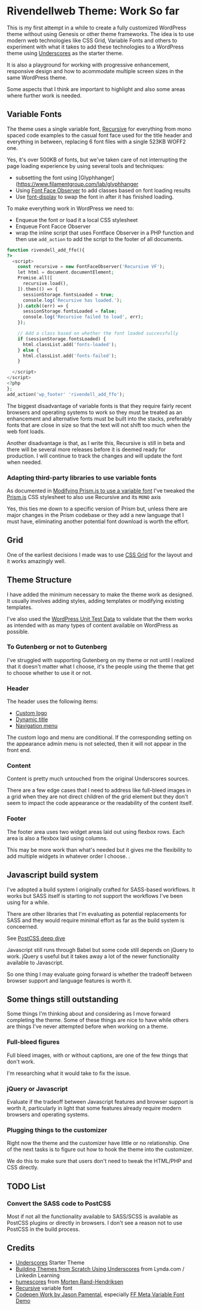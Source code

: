 # Rivendellweb Theme: Work So far

This is my first attempt in a while to create a fully customized WordPress theme without using Genesis or other theme frameworks. The idea is to use modern web technologies like CSS Grid, Variable Fonts and others to experiment with what it takes to add these technologies to a WordPress theme using [Underscores](https://underscores.me/) as the starter theme.

It is also a playground for working with progressive enhancement, responsive design and how to acommodate multiple screen sizes in the same WordPress theme.

Some aspects that I think are important to highlight and also some areas where further work is needed.

## Variable Fonts

The theme uses a single variable font, [Recursive](https://www.recursive.design/) for everything from mono spaced code examples to the casual font face used for the title header and everything in between, replacing 6 font files with a single 523KB WOFF2 one.

Yes, it's over 500KB of fonts, but we've taken care of not interrupting the page loading experience by using several tools and techniques:

* subsetting the font using [Glyphhanger](https://www.filamentgroup.com/lab/glyphhanger
* Using [Font Face Observer](https://fontfaceobserver.com/) to add classes based on font loading results
* Use [font-display](https://developers.google.com/web/updates/2016/02/font-display) to swap the font in after it has finished loading.

To make everything work in WordPress we need to:

* Enqueue the font or load it a local CSS stylesheet
* Enqueue Font Facce Observer
* wrap the inline script that uses Fontface Observer in a PHP function and then use `add_action` to add the script to the footer of all documents.

```php
function rivendell_add_ffo(){
?>
  <script>
    const recursive = new FontFaceObserver('Recursive VF');
    let html = document.documentElement;
    Promise.all([
      recursive.load(),
    ]).then(() => {
      sessionStorage.fontsLoaded = true;
      console.log('Recursive has loaded.');
    }).catch((err) => {
      sessionStorage.fontsLoaded = false;
      console.log('Recursive failed to load', err);
    });

    // Add a class based on whether the font loaded successfully
    if (sessionStorage.fontsLoaded) {
      html.classList.add('fonts-loaded');
    } else {
      html.classList.add('fonts-failed');
    }

  </script>
</script>
<?php
};
add_action('wp_footer' 'rivendell_add_ffo');
```

The biggest disadvantage of variable fonts is that they require fairly recent browsers and operating systems to work so they must be treated as an enhancement and alternative fonts must be built into the stacks, preferably fonts that are close in size so that the text will not shift too much when the web font loads.

Another disadvantage is that, as I write this, Recursive is still in beta and there will be several more releases before it is deemed ready for production. I will continue to track the changes and will update the font when needed.

### Adapting third-party libraries to use variable fonts

As documented in [Modifying Prism.js to use a variable font](https://publishing-project.rivendellweb.net/modifying-prism-js-to-use-a-variable-font/) I've tweaked the [Prism.js](https://prismjs.com/) CSS stylesheet to also use Recursive and its `MONO` axis

Yes, this ties me down to a specific version of Prism but, unless there are major changes in the Prism codebase or they add a new language that I must have, eliminating another potential font download is worth the effort.

## Grid

One of the earliest decisions I made was to use [CSS Grid](https://gridbyexample.com) for the layout and it works amazingly well.

## Theme Structure

I have added the minimum necessary to make the theme work as designed. It usually involves adding styles, adding templates or modifying existing templates.

I've also used the [WordPress Unit Test Data](https://codex.wordpress.org/Theme_Unit_Test) to validate that the them works as intended with as many types of content available on WordPress as possible.

### To Gutenberg or not to Gutenberg

I've struggled with supporting Gutenberg on my theme or not until I realized that it doesn't matter what I choose, it's the people using the theme that get to choose whether to use it or not.

### Header

The header uses the following items:

* [Custom logo](https://developer.wordpress.org/themes/functionality/custom-logo/)
* [Dynamic title](https://bravokeyl.com/exploring-title-tag-theme-feature/)
* [Navigation menu](https://developer.wordpress.org/themes/functionality/navigation-menus/)

The custom logo and menu are conditional. If the corresponding setting on the appearance admin menu is not selected, then it will not appear in the front end.

### Content

Content is pretty much untouched from the original Underscores sources.

There are a few edge cases that I need to address like full-bleed images in a grid when they are not direct children of the grid element but they don't seem to impact the code appearance or the readability of the content itself.

### Footer

The footer area uses two widget areas laid out using flexbox rows. Each area is also a flexbox laid using columns.

This may be more work than what's needed but it gives me the flexibility to add multiple widgets in whatever order I choose. .

## Javascript build system

I've adopted a build system I originally crafted for SASS-based workflows. It works but SASS itself is starting to not support the workflows I've been using for a while.

There are other libraries that I'm evaluating as potential replacements for SASS and they would require minimal effort as far as the build system is conceerned.

See [PostCSS deep dive](https://publishing-project.rivendellweb.net/postcss-deep-dive/)

Javascript still runs through Babel but some code still depends on jQuery to work. jQuery s useful but it takes away a lot of the newer functionality available to Javascript.

So one thing I may evaluate going forward is whether the tradeoff between browser support and language features is worth it.

## Some things still outstanding

Some things I'm thinking about and considering as I move forward completing the theme.  Some of these things are nice to have while others are things I've never attempted before when working on a theme.

### Full-bleed figures

Full bleed images, with or without captions, are one of the few things that don't work.

I'm researching what it would take to fix the issue.

### jQuery or Javascript

Evaluate if the tradeoff between Javascript features and browser support is worth it, particularly in light that some features already require modern browsers and operating systems.

### Plugging things to the customizer

Right now the theme and the customizer have little or no relationship. One of the next tasks is to figure out how to hook the theme into the customizer.

We do this to make sure that users don't need to tweak the HTML/PHP and CSS directly.

## TODO List

### Convert the SASS code to PostCSS

Most if not all the functionality available to SASS/SCSS is available as PostCSS plugins or directly in browsers. I don't see a reason not to use PostCSS in the build process.

## Credits

* [Underscores](https://underscores.me/) Starter Theme
* [Building Themes from Scratch Using Underscores](https://www.lynda.com/WordPress-tutorials/WordPress-Building-Themes-from-Scratch-Using-Underscores/491704-2.html) from Lynda.com / Linkedin Learning
* [humescores](https://github.com/mor10/humescores) from [Morten Rand-Hendriksen](https://mor10.com)
* [Recursive](https://recursive.design) variable font
* [Codepen Work by Jason Pamental](https://codepen.io/jpamental/), especially [FF Meta Variable Font Demo](https://codepen.io/jpamental/pen/MPaxaP)
